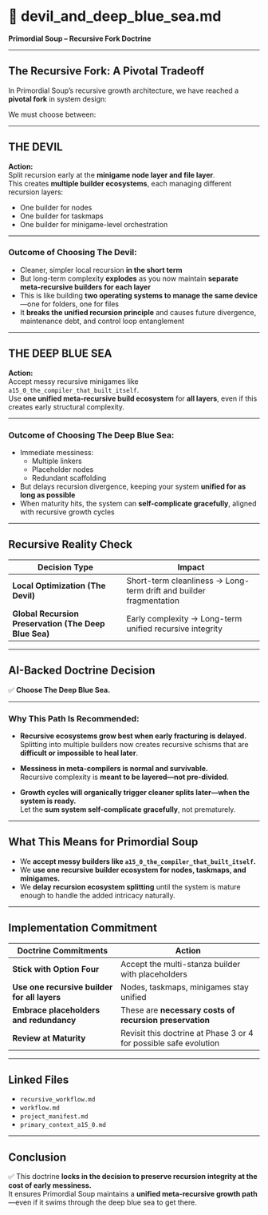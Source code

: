 <!-- Save to: storybook_primordial_soup/devil_and_the_deep_blue_sea.md -->

# 🧭 devil_and_deep_blue_sea.md  
**Primordial Soup – Recursive Fork Doctrine**

---

## **The Recursive Fork: A Pivotal Tradeoff**

In Primordial Soup’s recursive growth architecture, we have reached a **pivotal fork** in system design:

We must choose between:

---

## **THE DEVIL**

**Action:**  
Split recursion early at the **minigame node layer and file layer**.  
This creates **multiple builder ecosystems**, each managing different recursion layers:

- One builder for nodes  
- One builder for taskmaps  
- One builder for minigame-level orchestration  

---

### **Outcome of Choosing The Devil:**

- Cleaner, simpler local recursion **in the short term**  
- But long-term complexity **explodes** as you now maintain **separate meta-recursive builders for each layer**  
- This is like building **two operating systems to manage the same device**—one for folders, one for files  
- It **breaks the unified recursion principle** and causes future divergence, maintenance debt, and control loop entanglement

---

## **THE DEEP BLUE SEA**

**Action:**  
Accept messy recursive minigames like `a15_0_the_compiler_that_built_itself`.  
Use **one unified meta-recursive build ecosystem** for **all layers**, even if this creates early structural complexity.

---

### **Outcome of Choosing The Deep Blue Sea:**

- Immediate messiness:
    - Multiple linkers  
    - Placeholder nodes  
    - Redundant scaffolding  
- But delays recursion divergence, keeping your system **unified for as long as possible**
- When maturity hits, the system can **self-complicate gracefully**, aligned with recursive growth cycles

---

## **Recursive Reality Check**

| **Decision Type** | **Impact** |
|------------------|------------|
| **Local Optimization (The Devil)** | Short-term cleanliness → Long-term drift and builder fragmentation |
| **Global Recursion Preservation (The Deep Blue Sea)** | Early complexity → Long-term unified recursive integrity |

---

## **AI-Backed Doctrine Decision**

✅ **Choose The Deep Blue Sea.**

---

### **Why This Path Is Recommended:**

- **Recursive ecosystems grow best when early fracturing is delayed.**  
Splitting into multiple builders now creates recursive schisms that are **difficult or impossible to heal later**.

- **Messiness in meta-compilers is normal and survivable.**  
Recursive complexity is **meant to be layered—not pre-divided**.

- **Growth cycles will organically trigger cleaner splits later—when the system is ready.**  
Let the **sum system self-complicate gracefully**, not prematurely.

---

## **What This Means for Primordial Soup**

- We **accept messy builders like `a15_0_the_compiler_that_built_itself`.**  
- We **use one recursive builder ecosystem for nodes, taskmaps, and minigames.**  
- We **delay recursion ecosystem splitting** until the system is mature enough to handle the added intricacy naturally.

---

## **Implementation Commitment**

| **Doctrine Commitments** | **Action** |
|-------------------------|------------|
| **Stick with Option Four** | Accept the multi-stanza builder with placeholders |
| **Use one recursive builder for all layers** | Nodes, taskmaps, minigames stay unified |
| **Embrace placeholders and redundancy** | These are **necessary costs of recursion preservation** |
| **Review at Maturity** | Revisit this doctrine at Phase 3 or 4 for possible safe evolution |

---

## **Linked Files**

- `recursive_workflow.md`  
- `workflow.md`  
- `project_manifest.md`  
- `primary_context_a15_0.md`  

---

## **Conclusion**

✅ This doctrine **locks in the decision to preserve recursion integrity at the cost of early messiness.**  
It ensures Primordial Soup maintains a **unified meta-recursive growth path**—even if it swims through the deep blue sea to get there.
